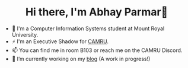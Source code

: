 <h1 align='center'>Hi there, I'm Abhay Parmar👋</h1>

- :apple: I'm a Computer Information Systems student at Mount Royal University.
- ⚡ I'm an Executive Shadow for <a href="https://camru.ca/" target="blank">CAMRU</a>.
- 📫 You can find me in room B103 or reach me on the CAMRU Discord. 
- 🔭 I’m currently working on my <a href="https://aparm539.github.io/" target="blank">blog</a> (A work in progress!)






<!--
**Abhay-Parmar01/Abhay-Parmar01** is a ✨ _special_ ✨ repository because its `README.md` (this file) appears on your GitHub profile.

Here are some ideas to get you started:

- 🔭 I’m currently working on ...
- 🌱 I’m currently learning ...
- 👯 I’m looking to collaborate on ...
- 🤔 I’m looking for help with ...
- 💬 Ask me about ...
- 📫 How to reach me: ...
- 😄 Pronouns: ...
- ⚡ Fun fact: ...
-->

